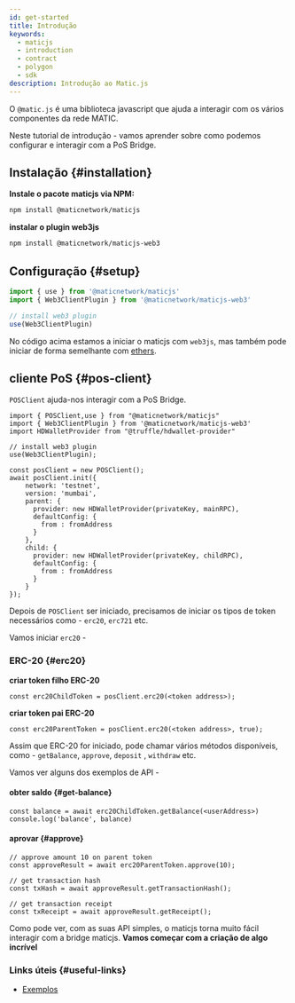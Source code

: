 ```yaml
---
id: get-started
title: Introdução
keywords:
  - maticjs
  - introduction
  - contract
  - polygon
  - sdk
description: Introdução ao Matic.js
---
```


O `@matic.js` é uma biblioteca javascript que ajuda a interagir com os vários componentes da rede MATIC.

Neste tutorial de introdução - vamos aprender sobre como podemos configurar e interagir com a PoS Bridge.

## Instalação {#installation}

**Instale o pacote maticjs via NPM:**

```bash
npm install @maticnetwork/maticjs
```

**instalar o plugin web3js**

```bash
npm install @maticnetwork/maticjs-web3
```

## Configuração {#setup}

```javascript
import { use } from '@maticnetwork/maticjs'
import { Web3ClientPlugin } from '@maticnetwork/maticjs-web3'

// install web3 plugin
use(Web3ClientPlugin)
```

No código acima estamos a iniciar o maticjs com `web3js`, mas também pode iniciar de forma semelhante com [ethers](/docs/develop/ethereum-polygon/matic-js/setup/ethers).

## cliente PoS {#pos-client}

`POSClient` ajuda-nos interagir com a PoS Bridge.

```
import { POSClient,use } from "@maticnetwork/maticjs"
import { Web3ClientPlugin } from '@maticnetwork/maticjs-web3'
import HDWalletProvider from "@truffle/hdwallet-provider"

// install web3 plugin
use(Web3ClientPlugin);

const posClient = new POSClient();
await posClient.init({
    network: 'testnet',
    version: 'mumbai',
    parent: {
      provider: new HDWalletProvider(privateKey, mainRPC),
      defaultConfig: {
        from : fromAddress
      }
    },
    child: {
      provider: new HDWalletProvider(privateKey, childRPC),
      defaultConfig: {
        from : fromAddress
      }
    }
});

```

Depois de `POSClient` ser iniciado, precisamos de iniciar os tipos de token necessários como - `erc20`, `erc721` etc.

Vamos iniciar `erc20` -

### ERC-20 {#erc20}

**criar token filho ERC-20**

```
const erc20ChildToken = posClient.erc20(<token address>);
```

**criar token pai ERC-20**

```
const erc20ParentToken = posClient.erc20(<token address>, true);

```

Assim que ERC-20 for iniciado, pode chamar vários métodos disponíveis, como - `getBalance`, `approve`, `deposit` , `withdraw` etc.

Vamos ver alguns dos exemplos de API -

#### obter saldo {#get-balance}

```
const balance = await erc20ChildToken.getBalance(<userAddress>)
console.log('balance', balance)
```

#### aprovar {#approve}

```
// approve amount 10 on parent token
const approveResult = await erc20ParentToken.approve(10);

// get transaction hash
const txHash = await approveResult.getTransactionHash();

// get transaction receipt
const txReceipt = await approveResult.getReceipt();
```


Como pode ver, com as suas API simples, o maticjs torna muito fácil interagir com a bridge maticjs. **Vamos começar com a criação de algo incrível**

### Links úteis {#useful-links}

- [Exemplos](https://github.com/maticnetwork/matic.js/tree/master/examples)
